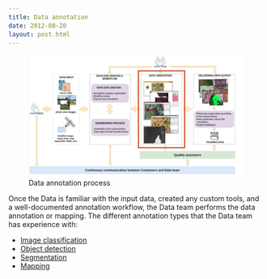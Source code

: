 ```yaml
---
title: Data annotation
date: 2012-08-20
layout: post.html
---
```

 
<figure class="align-center">
 <img src="/assets/images/workflow_data_annotation.jpg"/>
 <figcaption>Data annotation process</figcaption>
</figure>

Once the Data is familiar with the input data, created any custom tools, and a well-documented annotation workflow, the Data team performs the data annotation or mapping. The different annotation types that the Data team has experience with:
 
- [Image classification](/../annotation-type/image-classification/)
- [Object detection](/../annotation-type/object-detection/)
- [Segmentation](/../annotation-type/segmentation/)
- [Mapping](/../mapping/mapping/)